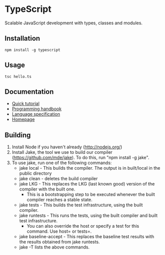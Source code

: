 # TypeScript

Scalable JavaScript development with types, classes and modules.

## Installation

```shell
npm install -g typescript
```

## Usage

```shell
tsc hello.ts
```

## Documentation

*  [Quick tutorial](http://www.typescriptlang.org/Tutorial)
*  [Programming handbook](http://www.typescriptlang.org/Handbook)
*  [Language specification](http://go.microsoft.com/fwlink/?LinkId=267238)
*  [Homepage](http://www.typescriptlang.org/)

## Building

1.  Install Node if you haven't already (http://nodejs.org/)
2.  Install Jake, the tool we use to build our compiler (https://github.com/mde/jake). To do this, run "npm install -g jake".
3.  To use jake, run one of the following commands: 
    - jake local - This builds the compiler. The output is in built/local in the public directory 
    - jake clean - deletes the build compiler 
    - jake LKG - This replaces the LKG (last known good) version of the compiler with the built one.
        - This is a bootstrapping step to be executed whenever the built compiler reaches a stable state.
    - jake tests - This builds the test infrastructure, using the built compiler. 
    - jake runtests - This runs the tests, using the built compiler and built test infrastructure. 
        - You can also override the host or specify a test for this command. Use host=<hostName> or tests=<testPath>. 
    - jake baseline-accept - This replaces the baseline test results with the results obtained from jake runtests. 
    - jake -T lists the above commands. 
